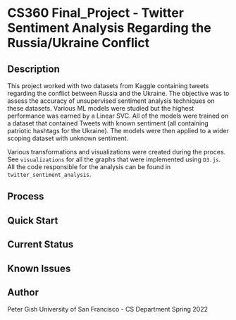 # CS360 Final_Project - Twitter Sentiment Analysis Regarding the Russia/Ukraine Conflict

## Description

This project worked with two datasets from Kaggle containing tweets regarding the conflict between Russia and the Ukraine. The objective was to assess the accuracy of unsupervised sentiment analysis techniques on these datasets. Various ML models were studied but the highest performance was earned by a Linear SVC. All of the models were trained on a dataset that contained Tweets with known sentiment (all containing patriotic hashtags for the Ukraine). The models were then applied to a wider scoping dataset with unknown sentiment.

Various transformations and visualizations were created during the proces. See `visualizations` for all the graphs that were implemented using `D3.js`. All the code responsible for the analysis can be found in `twitter_sentiment_analysis`.

## Process



## Quick Start



## Current Status



## Known Issues



## Author

Peter Gish
University of San Francisco - CS Department
Spring 2022
